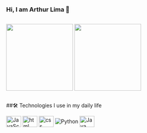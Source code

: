 ### Hi, I am Arthur Lima 👋


 ##
<img align="center" height="180em" src="https://github-readme-stats.vercel.app/api?username=Arthurlima02&show_icons=true&theme=tokyonight"/>
 <img align="center" height="180em" src="https://github-readme-stats.vercel.app/api/top-langs/?username=Arthurlima02&layout=compact&theme=tokyonight"/>

 
##

 ##🛠 Technologies I use in my daily life
 
<img align="center" alt="JavaScript" height="30" width="40" src="https://cdn.jsdelivr.net/gh/devicons/devicon/icons/javascript/javascript-plain.svg"/>
<img align="center" alt="html" height="30" width="40" src="https://cdn.jsdelivr.net/gh/devicons/devicon/icons/html5/html5-original.svg"/>
<img align="center" alt="css" height="30" width="40" src="https://cdn.jsdelivr.net/gh/devicons/devicon/icons/css3/css3-original.svg"/>
<img align="center" alt="Python" src="https://img.shields.io/badge/Python-14354C?style=for-the-badge&logo=python&logoColor=white"/> 
<img align="center" alt="Java" height="30" width="40" src="https://cdn.jsdelivr.net/gh/devicons/devicon/icons/java/java-original.svg"/>
<!--

